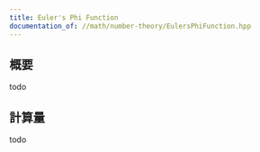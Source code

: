 ```yaml
---
title: Euler's Phi Function
documentation_of: //math/number-theory/EulersPhiFunction.hpp
---
```


## 概要

todo

## 計算量
todo